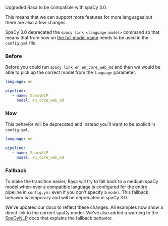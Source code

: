 Upgraded Rasa to be compatible with spaCy 3.0. 

This means that we can support more features for more languages but there are also a few changes. 

SpaCy 3.0 deprecated the `spacy link <language model>` command so that means that from now on [the 
full model name](https://spacy.io/models) needs to be used in the `config.yml` file. 

### Before 

Before you could run `spacy link en en_core_web_md` and then we would be able
to pick up the correct model from the `language` parameter. 

```yaml
language: en

pipeline:
   - name: SpacyNLP
     model: en_core_web_md
```

### Now 

This behavior will be deprecated and instead you'll want to be explicit in `config.yml`.

```yaml
language: en

pipeline:
   - name: SpacyNLP
     model: en_core_web_md
```

### Fallback 

To make the transition easier, Rasa will try to fall back to a medium spaCy model when-ever 
a compatible language is configured for the entire pipeline in `config.yml` even if you don't
specify a `model`. This fallback behavior is temporary and will be deprecated in spaCy 3.0.  

We've updated our docs to reflect these changes. All examples now show a direct link to the 
correct spaCy model. We've also added a warning to the [SpaCyNLP](https://rasa.com/docs/rasa/components#spacynlp) 
docs that explains the fallback behavior. 
 
